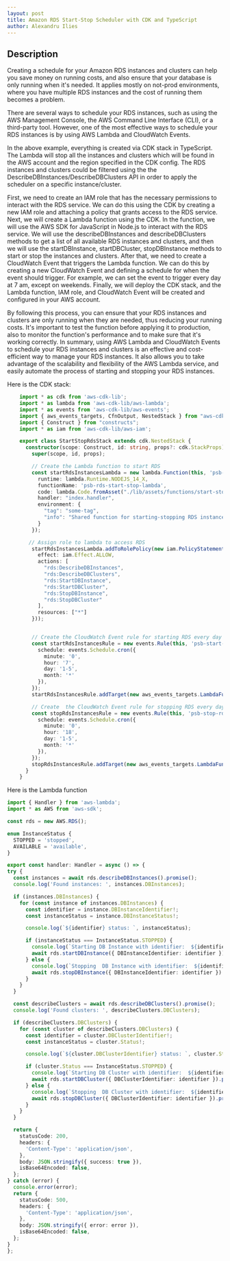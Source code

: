 ```yaml
---
layout: post
title: Amazon RDS Start-Stop Scheduler with CDK and TypeScript
author: Alexandru Ilies
---
```


## Description


Creating a schedule for your Amazon RDS instances and clusters can help you save money on running costs, and also ensure that your database is only running when it's needed.
It applies mostly on not-prod environments, where you have multiple RDS instances and the cost of running them becomes a problem.

There are several ways to schedule your RDS instances, such as using the AWS Management Console, the AWS Command Line Interface (CLI), or a third-party tool. However, one of the most effective ways to schedule your RDS instances is by using AWS Lambda and CloudWatch Events.

In the above example, everything is created via CDK stack in TypeScript. The Lambda will stop all the instances and clusters which will be found in the AWS account and the region specified in the CDK config. The RDS instances and clusters could be filtered using the the DescribeDBInstances/DescribeDBClusters API in order to apply the scheduler on a specific instance/cluster.


First, we need to create an IAM role that has the necessary permissions to interact with the RDS service. We can do this using the CDK by creating a new IAM role and attaching a policy that grants access to the RDS service.
Next, we will create a Lambda function using the CDK. In the function, we will use the AWS SDK for JavaScript in Node.js to interact with the RDS service. We will use the describeDBInstances and describeDBClusters methods to get a list of all available RDS instances and clusters, and then we will use the startDBInstance, startDBCluster, stopDBInstance methods to start or stop the instances and clusters.
After that, we need to create a CloudWatch Event that triggers the Lambda function. We can do this by creating a new CloudWatch Event and defining a schedule for when the event should trigger. For example, we can set the event to trigger every day at 7 am, except on weekends.
Finally, we will deploy the CDK stack, and the Lambda function, IAM role, and CloudWatch Event will be created and configured in your AWS account.

By following this process, you can ensure that your RDS instances and clusters are only running when they are needed, thus reducing your running costs. It's important to test the function before applying it to production, also to monitor the function's performance and to make sure that it's working correctly.
In summary, using AWS Lambda and CloudWatch Events to schedule your RDS instances and clusters is an effective and cost-efficient way to manage your RDS instances. It also allows you to take advantage of the scalability and flexibility of the AWS Lambda service, and easily automate the process of starting and stopping your RDS instances.

Here is the CDK stack:

```typescript
    import * as cdk from 'aws-cdk-lib';
    import * as lambda from 'aws-cdk-lib/aws-lambda';
    import * as events from 'aws-cdk-lib/aws-events';
    import { aws_events_targets, CfnOutput, NestedStack } from "aws-cdk-lib";
    import { Construct } from "constructs";
    import * as iam from 'aws-cdk-lib/aws-iam';

    export class StartStopRdsStack extends cdk.NestedStack {
      constructor(scope: Construct, id: string, props?: cdk.StackProps) {
        super(scope, id, props);

        // Create the Lambda function to start RDS
        const startRdsInstancesLambda = new lambda.Function(this, 'psb-rds-start-lambda', {
          runtime: lambda.Runtime.NODEJS_14_X,
          functionName: 'psb-rds-start-stop-lambda',
          code: lambda.Code.fromAsset("./lib/assets/functions/start-stop-rds-lambda"),
          handler: "index.handler",
          environment: {
            "tag": "some-tag",
            "info": "Shared function for starting-stopping RDS instances"
          }
        });

       // Assign role to lambda to access RDS
        startRdsInstancesLambda.addToRolePolicy(new iam.PolicyStatement({
          effect: iam.Effect.ALLOW,
          actions: [
            "rds:DescribeDBInstances",
            "rds:DescribeDBClusters",
            "rds:StartDBInstance",
            "rds:StartDBCluster",
            "rds:StopDBInstance",
            "rds:StopDBCluster"
          ],
          resources: ["*"]
        }));


        // Create the CloudWatch Event rule for starting RDS every day at 7 AM
        const startRdsInstancesRule = new events.Rule(this, 'psb-start-rds-instances-rule', {
          schedule: events.Schedule.cron({
            minute: '0',
            hour: '7',
            day: '1-5',
            month: '*'
          }),
        });
        startRdsInstancesRule.addTarget(new aws_events_targets.LambdaFunction(startRdsInstancesLambda));

        // Create  the CloudWatch Event rule for stopping RDS every day at 18 PM
        const stopRdsInstancesRule = new events.Rule(this, 'psb-stop-rds-instances-rule', {
          schedule: events.Schedule.cron({
            minute: '0',
            hour: '18',
            day: '1-5',
            month: '*'
          }),
        });
        stopRdsInstancesRule.addTarget(new aws_events_targets.LambdaFunction(startRdsInstancesLambda));
      }
    }

```
  
  
  Here is the Lambda function
  
  ```typescript
  import { Handler } from 'aws-lambda';
import * as AWS from 'aws-sdk';

const rds = new AWS.RDS();

enum InstanceStatus {
    STOPPED = 'stopped',
    AVAILABLE = 'available',
}

export const handler: Handler = async () => {
  try {
    const instances = await rds.describeDBInstances().promise();
    console.log('Found instances: ', instances.DBInstances);

    if (instances.DBInstances) {
      for (const instance of instances.DBInstances) {
        const identifier = instance.DBInstanceIdentifier!;
        const instanceStatus = instance.DBInstanceStatus!;

        console.log(`${identifier} status: `, instanceStatus);

        if (instanceStatus === InstanceStatus.STOPPED) {
          console.log(`Starting DB Instance with identifier:  ${identifier}`);
          await rds.startDBInstance({ DBInstanceIdentifier: identifier }).promise();
        } else {
          console.log(`Stopping  DB Instance with identifier:  ${identifier}`);
          await rds.stopDBInstance({ DBInstanceIdentifier: identifier }).promise();
        }
      }
    }

    const describeClusters = await rds.describeDBClusters().promise();
    console.log('Found clusters: ', describeClusters.DBClusters);

    if (describeClusters.DBClusters) {
      for (const cluster of describeClusters.DBClusters) {
        const identifier = cluster.DBClusterIdentifier!;
        const instanceStatus = cluster.Status!;

        console.log(`${cluster.DBClusterIdentifier} status: `, cluster.Status);

        if (cluster.Status === InstanceStatus.STOPPED) {
          console.log(`Starting DB Cluster with identifier:  ${identifier}`);
          await rds.startDBCluster({ DBClusterIdentifier: identifier }).promise();
        } else {
          console.log(`Stopping  DB Cluster with identifier:  ${identifier}`);
          await rds.stopDBCluster({ DBClusterIdentifier: identifier }).promise();
        }
      }
    }

    return {
      statusCode: 200,
      headers: {
        'Content-Type': 'application/json',
      },
      body: JSON.stringify({ success: true }),
      isBase64Encoded: false,
    };
  } catch (error) {
    console.error(error);
    return {
      statusCode: 500,
      headers: {
        'Content-Type': 'application/json',
      },
      body: JSON.stringify({ error: error }),
      isBase64Encoded: false,
    };
  }
};
  ```
  
